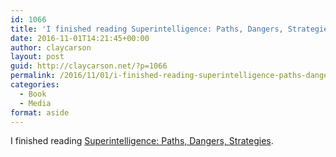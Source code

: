 ```yaml
---
id: 1066
title: 'I finished reading Superintelligence: Paths, Dangers, Strategies'
date: 2016-11-01T14:21:45+00:00
author: claycarson
layout: post
guid: http://claycarson.net/?p=1066
permalink: /2016/11/01/i-finished-reading-superintelligence-paths-dangers-strategies/
categories:
  - Book
  - Media
format: aside
---
```

I finished reading [Superintelligence: Paths, Dangers, Strategies](http://amazon.com/exec/obidos/ASIN/B00LOOCGB2/claycarson0c-20).